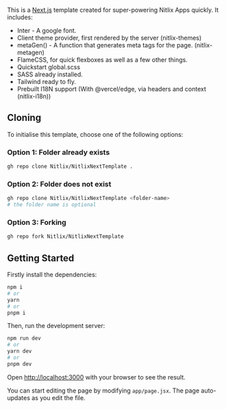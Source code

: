 This is a [Next.js](https://nextjs.org/) template created for super-powering Nitlix Apps quickly. It includes:
* Inter - A google font.
* Client theme provider, first rendered by the server (nitlix-themes)
* metaGen() - A function that generates meta tags for the page. (nitlix-metagen)
* FlameCSS, for quick flexboxes as well as a few other things.
* Quickstart global.scss
* SASS already installed.
* Tailwind ready to fly.
* Prebuilt I18N support (With @vercel/edge, via headers and context (nitlix-i18n))



## Cloning

To initialise this template, choose one of the following options:

### Option 1: Folder already exists

```bash
gh repo clone Nitlix/NitlixNextTemplate .
```

### Option 2: Folder does not exist

```bash
gh repo clone Nitlix/NitlixNextTemplate <folder-name>
# the folder name is optional
```

### Option 3: Forking

```bash
gh repo fork Nitlix/NitlixNextTemplate
```





## Getting Started

Firstly install the dependencies:

```bash
npm i
# or
yarn
# or
pnpm i
```


Then, run the development server:

```bash
npm run dev
# or
yarn dev
# or
pnpm dev
```

Open [http://localhost:3000](http://localhost:3000) with your browser to see the result.

You can start editing the page by modifying `app/page.jsx`. The page auto-updates as you edit the file.
